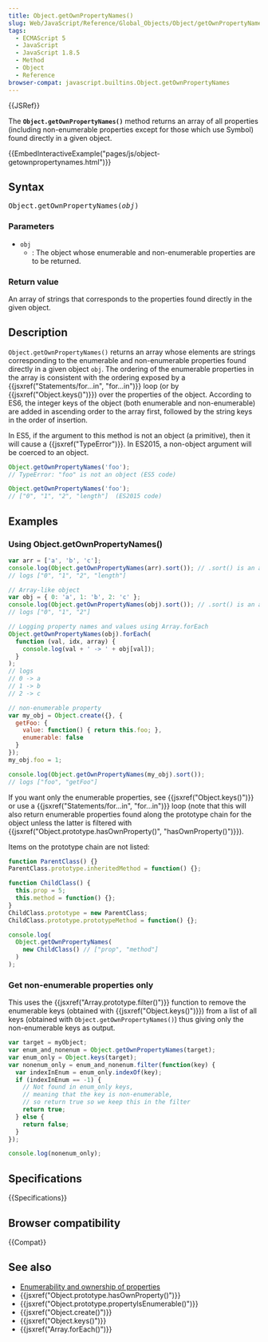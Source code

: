 ```yaml
---
title: Object.getOwnPropertyNames()
slug: Web/JavaScript/Reference/Global_Objects/Object/getOwnPropertyNames
tags:
  - ECMAScript 5
  - JavaScript
  - JavaScript 1.8.5
  - Method
  - Object
  - Reference
browser-compat: javascript.builtins.Object.getOwnPropertyNames
---
```

{{JSRef}}

The **`Object.getOwnPropertyNames()`** method returns an array of all properties
(including non-enumerable properties except for those which use Symbol) found
directly in a given object.

{{EmbedInteractiveExample("pages/js/object-getownpropertynames.html")}}

## Syntax

<pre class="brush: js">Object.getOwnPropertyNames(<var>obj</var>)</pre>

### Parameters

- `obj`
  - : The object whose enumerable and non-enumerable properties are to be
    returned.

### Return value

An array of strings that corresponds to the properties found directly in the
given object.

## Description

`Object.getOwnPropertyNames()` returns an array whose elements are strings
corresponding to the enumerable and non-enumerable properties found directly in
a given object `obj`. The ordering of the enumerable properties in the array is
consistent with the ordering exposed by a
{{jsxref("Statements/for...in", "for...in")}} loop (or by
{{jsxref("Object.keys()")}}) over the properties of the object.
According to ES6, the integer keys of the object (both enumerable and
non-enumerable) are added in ascending order to the array first, followed by the
string keys in the order of insertion.

In ES5, if the argument to this method is not an object (a primitive), then it
will cause a {{jsxref("TypeError")}}. In ES2015, a non-object argument
will be coerced to an object.

```js
Object.getOwnPropertyNames('foo');
// TypeError: "foo" is not an object (ES5 code)

Object.getOwnPropertyNames('foo');
// ["0", "1", "2", "length"]  (ES2015 code)
```

## Examples

### Using Object.getOwnPropertyNames()

```js
var arr = ['a', 'b', 'c'];
console.log(Object.getOwnPropertyNames(arr).sort()); // .sort() is an array method.
// logs ["0", "1", "2", "length"]

// Array-like object
var obj = { 0: 'a', 1: 'b', 2: 'c' };
console.log(Object.getOwnPropertyNames(obj).sort()); // .sort() is an array method.
// logs ["0", "1", "2"]

// Logging property names and values using Array.forEach
Object.getOwnPropertyNames(obj).forEach(
  function (val, idx, array) {
    console.log(val + ' -> ' + obj[val]);
  }
);
// logs
// 0 -> a
// 1 -> b
// 2 -> c

// non-enumerable property
var my_obj = Object.create({}, {
  getFoo: {
    value: function() { return this.foo; },
    enumerable: false
  }
});
my_obj.foo = 1;

console.log(Object.getOwnPropertyNames(my_obj).sort());
// logs ["foo", "getFoo"]
```

If you want only the enumerable properties, see
{{jsxref("Object.keys()")}} or use a
{{jsxref("Statements/for...in", "for...in")}} loop (note that
this will also return enumerable properties found along the prototype chain for
the object unless the latter is filtered with
{{jsxref("Object.prototype.hasOwnProperty()", "hasOwnProperty()")}}).

Items on the prototype chain are not listed:

```js
function ParentClass() {}
ParentClass.prototype.inheritedMethod = function() {};

function ChildClass() {
  this.prop = 5;
  this.method = function() {};
}
ChildClass.prototype = new ParentClass;
ChildClass.prototype.prototypeMethod = function() {};

console.log(
  Object.getOwnPropertyNames(
    new ChildClass() // ["prop", "method"]
  )
);
```

### Get non-enumerable properties only

This uses the {{jsxref("Array.prototype.filter()")}} function to
remove the enumerable keys (obtained with {{jsxref("Object.keys()")}})
from a list of all keys (obtained with `Object.getOwnPropertyNames()`) thus
giving only the non-enumerable keys as output.

```js
var target = myObject;
var enum_and_nonenum = Object.getOwnPropertyNames(target);
var enum_only = Object.keys(target);
var nonenum_only = enum_and_nonenum.filter(function(key) {
  var indexInEnum = enum_only.indexOf(key);
  if (indexInEnum == -1) {
    // Not found in enum_only keys,
    // meaning that the key is non-enumerable,
    // so return true so we keep this in the filter
    return true;
  } else {
    return false;
  }
});

console.log(nonenum_only);
```

## Specifications

{{Specifications}}

## Browser compatibility

{{Compat}}

## See also

- [Enumerability and ownership of properties](/en-US/docs/Web/JavaScript/Enumerability_and_ownership_of_properties)
- {{jsxref("Object.prototype.hasOwnProperty()")}}
- {{jsxref("Object.prototype.propertyIsEnumerable()")}}
- {{jsxref("Object.create()")}}
- {{jsxref("Object.keys()")}}
- {{jsxref("Array.forEach()")}}
